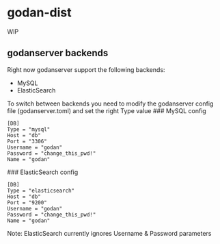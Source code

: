 # godan-dist
WIP

## godanserver backends
Right now godanserver support the following backends:
* MySQL
* ElasticSearch

To switch between backends you need to modify the godanserver config file (godanserver.toml) and set the right Type value 
### MySQL config
```
[DB]
Type = "mysql"
Host = "db"
Port = "3306"
Username = "godan"
Password = "change_this_pwd!"
Name = "godan"
```
### ElasticSearch config
```
[DB]
Type = "elasticsearch"
Host = "db"
Port = "9200"
Username = "godan"
Password = "change_this_pwd!"
Name = "godan"
```
Note: ElasticSearch currently ignores Username & Password parameters

